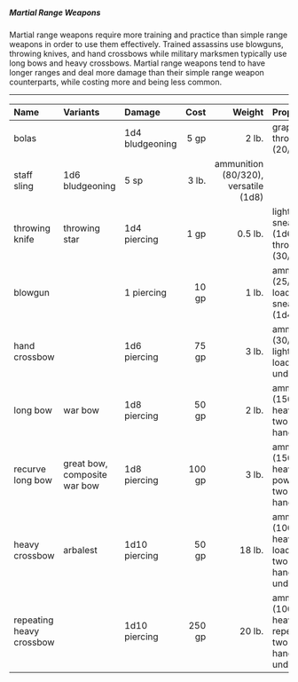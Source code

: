 ##### Martial Range Weapons

Martial range weapons require more training and practice than simple range weapons in order to use them effectively. Trained assassins use blowguns, throwing knives, and hand crossbows while military marksmen typically use long bows and heavy crossbows. Martial range weapons tend to have longer ranges and deal more damage than their simple range weapon counterparts, while costing more and being less common.

___
| Name | Variants | Damage | Cost | Weight | Properties |
|:-|:-|:-|-:|-:|:-|
| bolas | | 1d4 bludgeoning | 5 gp | 2 lb. | grappling, thrown (20/60) |
| staff sling | 1d6 bludgeoning | 5 sp | 3 lb. | ammunition (80/320), versatile (1d8) |
| throwing knife | throwing star | 1d4 piercing | 1 gp | 0.5 lb. | light, sneaky (1d6), thrown (30/90) |
| blowgun | | 1 piercing | 10 gp | 1 lb. | ammunition (25/100), loading, sneaky (1d4) |
| hand crossbow | | 1d6 piercing | 75 gp | 3 lb. | ammunition (30/120), light, loading, underwater |
| long bow | war bow | 1d8 piercing | 50 gp | 2 lb. | ammunition (150/600), heavy, two-handed |
| recurve long bow | great bow, composite war bow | 1d8 piercing | 100 gp | 3 lb. | ammunition (150/600), heavy, powerdraw, two-handed |
| heavy crossbow | arbalest | 1d10 piercing | 50 gp | 18 lb. | ammunition (100/400), heavy, loading, two-handed, underwater |
| repeating heavy crossbow | | 1d10 piercing | 250 gp | 20 lb. | ammunition (100/400), heavy, repeating, two-handed, underwater |
